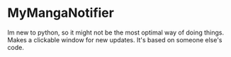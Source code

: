 # MyMangaNotifier
Im new to python, so it might not be the most optimal way of doing things.
Makes a clickable window for new updates.
It's based on someone else's code.

